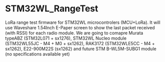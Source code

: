 # STM32WL_RangeTest
LoRa range test firmware for STM32WL microcontrolers (MCU+LoRa). It will use Waveshare 1.54Inch E-Paper screen to show the last packet received (with RSSI) for each radio module. We are going to comapre Murata typeABZ (STM32L071 + sx1276), STM32WL Nucleo module (STM32WL55JC - M4 + M0 + sx1262), RAK3172 (STM32WLE5CC - M4 + sx1262), E22-900M22S (sx1262) and future STM B-WL5M-SUBG1 module (no specifications available yet)
